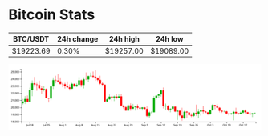 # Bitcoin Stats

BTC/USDT|24h change|24h high|24h low|
|---|---|---|---|
|$19223.69|0.30%|$19257.00|$19089.00|

<img src="./chart.svg">
